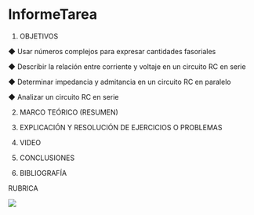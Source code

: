 # InformeTarea


1. OBJETIVOS

◆ Usar números complejos para expresar cantidades
fasoriales


◆ Describir la relación entre corriente y voltaje en un
circuito RC en serie 


◆ Determinar impedancia y admitancia en un
circuito RC en paralelo

◆ Analizar un circuito RC en serie 



2. MARCO TEÓRICO (RESUMEN)



3. EXPLICACIÓN Y RESOLUCIÓN DE EJERCICIOS O PROBLEMAS

4. VIDEO



5. CONCLUSIONES


6. BIBLIOGRAFÍA




RUBRICA

![](https://github.com/doalulema/InformeTarea/blob/main/Tarea.png)
